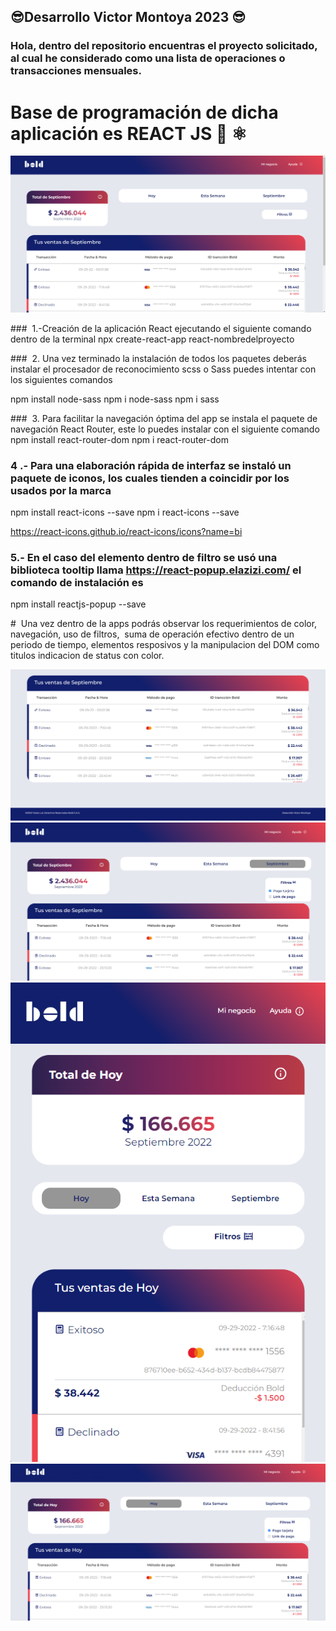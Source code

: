 ## 😎Desarrollo Victor Montoya 2023 😎

### Hola, dentro del repositorio encuentras el proyecto solicitado, al cual he considerado como una lista de operaciones o transacciones mensuales.

#  Base de programación de dicha aplicación es REACT JS 👋 ⚛️ 

![Contact Glass](https://github.com/victormontoya1991/frontendvjmb/blob/main/react-frontendvjmb/src/assets/img/1.png)


###  1.-Creación de la aplicación React ejecutando el siguiente comando dentro de la terminal
npx create-react-app react-nombredelproyecto

###  2. Una vez terminado la instalación de todos los paquetes deberás instalar el procesador de reconocimiento scss o Sass puedes intentar con los siguientes comandos

npm install node-sass
npm i node-sass
npm i sass

###  3. Para facilitar la navegación óptima del app se instala el paquete de navegación React Router, este lo puedes instalar con el siguiente comando
npm install react-router-dom
npm i react-router-dom

### 4 .- Para una elaboración rápida de interfaz se instaló un paquete de iconos, los cuales tienden a coincidir por los usados por la marca

npm install react-icons --save
npm i react-icons --save

https://react-icons.github.io/react-icons/icons?name=bi

### 5.- En el caso del elemento dentro de filtro se usó una biblioteca tooltip llama https://react-popup.elazizi.com/ el comando de instalación es 

npm install reactjs-popup --save

#  Una vez dentro de la apps podrás observar los requerimientos de color, navegación, uso de filtros,  suma de operación efectivo dentro de un periodo de tiempo, elementos resposivos y la manipulacion del DOM como titulos indicacion de status con color.

![Contact Glass](https://github.com/victormontoya1991/frontendvjmb/blob/main/react-frontendvjmb/src/assets/img/2.png)
![Contact Glass](https://github.com/victormontoya1991/frontendvjmb/blob/main/react-frontendvjmb/src/assets/img/3.png)
![Contact Glass](https://github.com/victormontoya1991/frontendvjmb/blob/main/react-frontendvjmb/src/assets/img/4.png)
![Contact Glass](https://github.com/victormontoya1991/frontendvjmb/blob/main/react-frontendvjmb/src/assets/img/5.png)
